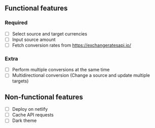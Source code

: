 ## Functional features

### Required

- [ ] Select source and target currencies
- [ ] Input source amount
- [ ] Fetch conversion rates from https://exchangeratesapi.io/

### Extra

- [ ] Perform multiple conversions at the same time
- [ ] Multidirectional conversion (Change a source and update multiple targets)

## Non-functional features

- [ ] Deploy on netlify
- [ ] Cache API requests
- [ ] Dark theme
